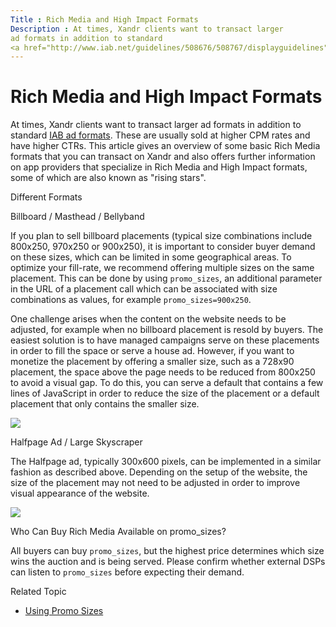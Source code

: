 ```yaml
---
Title : Rich Media and High Impact Formats
Description : At times, Xandr clients want to transact larger
ad formats in addition to standard
<a href="http://www.iab.net/guidelines/508676/508767/displayguidelines"
---
```



# Rich Media and High Impact Formats



At times, Xandr clients want to transact larger
ad formats in addition to standard
<a href="http://www.iab.net/guidelines/508676/508767/displayguidelines"
class="xref" target="_blank">IAB ad formats</a>. These are usually sold
at higher CPM rates and have higher CTRs. This article gives an overview
of some basic Rich Media formats that you can transact on
Xandr and also offers further information on app
providers that specialize in Rich Media and High Impact formats, some of
which are also known as "rising stars".

Different Formats

Billboard / Masthead / Bellyband

If you plan to sell billboard placements (typical size combinations
include 800x250, 970x250 or 900x250), it is important to consider buyer
demand on these sizes, which can be limited in some geographical areas.
To optimize your fill-rate, we recommend offering multiple sizes on the
same placement. This can be done by using `promo_sizes`, an additional
parameter in the URL of a placement call which can be associated with
size combinations as values, for example `promo_sizes=900x250`.

One challenge arises when the content on the website needs to be
adjusted, for example when no billboard placement is resold by buyers.
The easiest solution is to have managed campaigns serve on these
placements in order to fill the space or serve a house ad. However, if
you want to monetize the placement by offering a smaller size, such as a
728x90 placement, the space above the page needs to be reduced from
800x250 to avoid a visual gap. To do this, you can serve a default that
contains a few lines of JavaScript in order to reduce the size of the
placement or a default placement that only contains the smaller size.

<img
src="../images/rich-media-and-high-impact-formats/billboard-masthead-bellyband.png"
class="image" />

Halfpage Ad / Large Skyscraper

The Halfpage ad, typically 300x600 pixels, can be implemented in a
similar fashion as described above. Depending on the setup of the
website, the size of the placement may not need to be adjusted in order
to improve visual appearance of the website.

<img
src="../images/rich-media-and-high-impact-formats/halfpage-skyscraper.png"
class="image" />

Who Can Buy Rich Media Available on promo_sizes?

All buyers can buy `promo_sizes`, but the highest price determines which
size wins the auction and is being served. Please confirm whether
external DSPs can listen to `promo_sizes` before expecting their demand.

Related Topic

- <a href="using-promo-sizes.html" class="xref">Using Promo Sizes</a>




